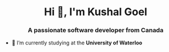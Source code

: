 <h1 align="center">Hi 👋, I'm Kushal Goel</h1>
<h3 align="center">A passionate software developer from Canada</h3>

- 🏫 I’m currently studying at the **University of Waterloo**  
